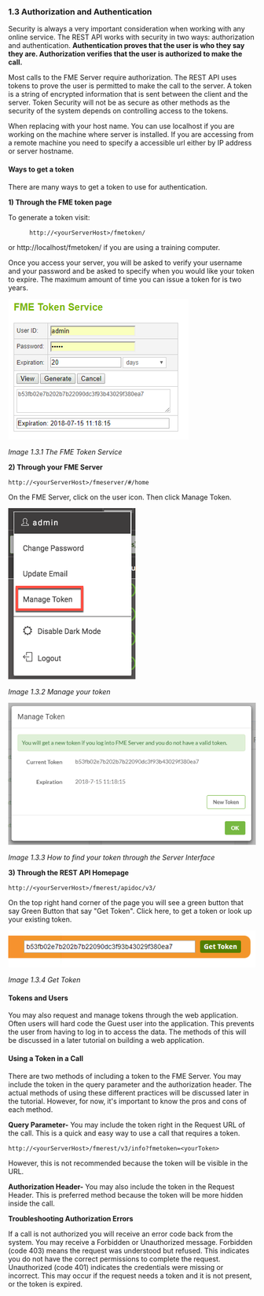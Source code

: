 ###  1.3 Authorization and Authentication

Security is always a very important consideration when working with any
online service. The REST API works with security in two ways:
authorization and authentication. **Authentication proves that the user is
who they say they are. Authorization verifies that the user is
authorized to make the call.**

Most calls to the FME Server require authorization. The REST API uses
tokens to prove the user is permitted to make the call to the server. A token is a string of encrypted information that is sent between the
client and the server. Token Security will not be as secure as other
methods as the security of the system depends on controlling access to
the tokens.

When replacing <yourServerHost> with your host name. You can use localhost if you are working on the machine where server is installed. If you are accessing from a remote machine you need to specify a accessible url either by IP address or server hostname.

#### Ways to get a token

There are many ways to get a token to use for authentication.

**1) Through the FME token page**

To generate a token visit:

          http://<yourServerHost>/fmetoken/
or http://localhost/fmetoken/ if you are using a training computer.

Once you access your server, you will be asked to verify your username
and your password and be asked to specify when you would like your token
to expire. The maximum amount of time you can issue a token for is two
years.

![](./Images/image1.3.1.TokenService.png)

*Image 1.3.1 The FME Token Service*


**2) Through your FME Server**

    http://<yourServerHost>/fmeserver/#/home

On the FME Server, click on the user icon. Then click Manage Token.

![](./Images/image1.3.2.token.png)

*Image 1.3.2 Manage your token*

![](./Images/image1.3.3.ManageToken.png)

*Image 1.3.3 How to find your token through the Server Interface*

**3) Through the REST API Homepage**

    http://<yourServerHost>/fmerest/apidoc/v3/

On the top right hand corner of the page you will see a green button that say Green Button that say "Get Token". Click here, to get a token or look up your existing token.



![](./Images/image1.3.4.GetToken.png)

*Image 1.3.4 Get Token*

#### Tokens and Users

You may also request and manage tokens through the web application.
Often users will hard code the Guest user into the application. This
prevents the user from having to log in to access the data. The methods
of this will be discussed in a later tutorial on building a web
application.

#### Using a Token in a Call

There are two methods of including a token to the FME Server. You may
include the token in the query parameter and the authorization header. The actual methods of using these different practices will
be discussed later in the tutorial. However, for now, it's important to
know the pros and cons of each method.

**Query Parameter-** You may include the token right in the Request URL
of the call. This is a quick and easy way to use a call that requires a
token.

    http://<yourServerHost>/fmerest/v3/info?fmetoken=<yourToken>

However, this is not recommended because the token will be visible in
the URL.

**Authorization Header-** You may also include the token in the Request
Header. This is preferred method because the token will be more hidden
inside the call.

**Troubleshooting Authorization Errors**

If a call is not authorized you will receive an error code back from the
system. You may receive a Forbidden or Unauthorized message. Forbidden
(code 403) means the request was understood but refused. This indicates
you do not have the correct permissions to complete the request.
Unauthorized (code 401) indicates the credentials were missing or
incorrect. This may occur if the request needs a token and it is not
present, or the token is expired.
